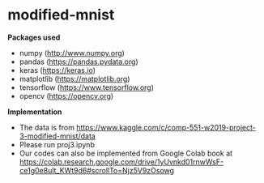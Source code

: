 # modified-mnist
**Packages used**
- numpy (http://www.numpy.org)
- pandas (https://pandas.pydata.org)
- keras (https://keras.io)
- matplotlib (https://matplotlib.org)
- tensorflow (https://www.tensorflow.org)
- opencv (https://opencv.org)

**Implementation**

- The data is from https://www.kaggle.com/c/comp-551-w2019-project-3-modified-mnist/data
- Please run proj3.ipynb
- Our codes can also be implemented from Google Colab book at https://colab.research.google.com/drive/1yUvnkd01rnwWsF-ce1g0e8ult_KWt9d6#scrollTo=Njz5V9zOsowg
